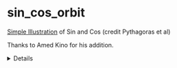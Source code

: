 # sin_cos_orbit
[Simple Illustration](https://benjaminfox1.github.io/sin_cos_orbit/) of Sin and Cos (credit Pythagoras et al)

Thanks to Amed Kino for his addition.

<details>
  <p>
```JavaScript

    // Sin and Cosine - An illustration of their path

var orbitX = 400;
var orbitY = 400;
var orbitRadius = 200;
var angle = 0;
var speed = 0.02;

function setup() {
  createCanvas(800, 800);

}

function draw() {
  background(200);
  
  text("An illustration of Sin and Cos",20,50)
  
  fill(255);
  ellipse(400,400,400)

  var x = orbitX + orbitRadius * cos(angle);
  var y = orbitY + orbitRadius * sin(angle);
  
  //ellipse(orbitX, orbitY, 50, 50);
  ellipse(x, y, 1, 1);
  angle -= speed;

  //triangle
  fill(255);

  line(400,400,x,y); //hypoteneuse
  line(x,y,x,400); //opposite
  line(400,400,x,400); //adjacent
  
  ellipse(150,y,100,100)
  ellipse(x,150,100,100)

  
  // Show Sin, Cos, Tan
  fill(0);
  text("Sin: "+ 
  round(sin(-angle),2),120,y);
  
  text("Cos: "+ 
  round(cos(-angle),2),x-30,150);

}

```
  </p>
</details>
